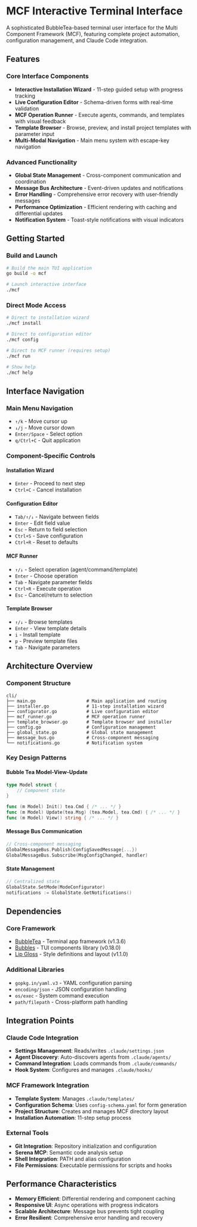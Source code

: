 # MCF Interactive Terminal Interface

A sophisticated BubbleTea-based terminal user interface for the Multi Component Framework (MCF), featuring complete project automation, configuration management, and Claude Code integration.

## Features

### **Core Interface Components**

- **Interactive Installation Wizard** - 11-step guided setup with progress tracking
- **Live Configuration Editor** - Schema-driven forms with real-time validation
- **MCF Operation Runner** - Execute agents, commands, and templates with visual feedback
- **Template Browser** - Browse, preview, and install project templates with parameter input
- **Multi-Modal Navigation** - Main menu system with escape-key navigation

### **Advanced Functionality**

- **Global State Management** - Cross-component communication and coordination
- **Message Bus Architecture** - Event-driven updates and notifications
- **Error Handling** - Comprehensive error recovery with user-friendly messages
- **Performance Optimization** - Efficient rendering with caching and differential updates
- **Notification System** - Toast-style notifications with visual indicators

## Getting Started

### **Build and Launch**

```bash
# Build the main TUI application
go build -o mcf

# Launch interactive interface
./mcf
```

### **Direct Mode Access**

```bash
# Direct to installation wizard
./mcf install

# Direct to configuration editor
./mcf config

# Direct to MCF runner (requires setup)
./mcf run

# Show help
./mcf help
```

## Interface Navigation

### **Main Menu Navigation**

- `↑/k` - Move cursor up
- `↓/j` - Move cursor down
- `Enter/Space` - Select option
- `q/Ctrl+C` - Quit application

### **Component-Specific Controls**

#### **Installation Wizard**

- `Enter` - Proceed to next step
- `Ctrl+C` - Cancel installation

#### **Configuration Editor**

- `Tab/↑/↓` - Navigate between fields
- `Enter` - Edit field value
- `Esc` - Return to field selection
- `Ctrl+S` - Save configuration
- `Ctrl+R` - Reset to defaults

#### **MCF Runner**

- `↑/↓` - Select operation (agent/command/template)
- `Enter` - Choose operation
- `Tab` - Navigate parameter fields
- `Ctrl+R` - Execute operation
- `Esc` - Cancel/return to selection

#### **Template Browser**

- `↑/↓` - Browse templates
- `Enter` - View template details
- `i` - Install template
- `p` - Preview template files
- `Tab` - Navigate parameters

## Architecture Overview

### **Component Structure**

```
cli/
├── main.go                   # Main application and routing
├── installer.go              # 11-step installation wizard
├── configurator.go           # Live configuration editor
├── mcf_runner.go             # MCF operation runner
├── template_browser.go       # Template browser and installer
├── config.go                 # Configuration management
├── global_state.go           # Global state management
├── message_bus.go            # Cross-component messaging
└── notifications.go          # Notification system
```

### **Key Design Patterns**

#### **Bubble Tea Model-View-Update**

```go
type Model struct {
    // Component state
}

func (m Model) Init() tea.Cmd { /* ... */ }
func (m Model) Update(tea.Msg) (tea.Model, tea.Cmd) { /* ... */ }
func (m Model) View() string { /* ... */ }
```

#### **Message Bus Communication**

```go
// Cross-component messaging
GlobalMessageBus.Publish(ConfigSavedMessage{...})
GlobalMessageBus.Subscribe(MsgConfigChanged, handler)
```

#### **State Management**

```go
// Centralized state
GlobalState.SetMode(ModeConfigurator)
notifications := GlobalState.GetNotifications()
```

## Dependencies

### **Core Framework**

- [BubbleTea](https://github.com/charmbracelet/bubbletea) - Terminal app framework (v1.3.6)
- [Bubbles](https://github.com/charmbracelet/bubbles) - TUI components library (v0.18.0)
- [Lip Gloss](https://github.com/charmbracelet/lipgloss) - Style definitions and layout (v1.1.0)

### **Additional Libraries**

- `gopkg.in/yaml.v3` - YAML configuration parsing
- `encoding/json` - JSON configuration handling
- `os/exec` - System command execution
- `path/filepath` - Cross-platform path handling

## Integration Points

### **Claude Code Integration**

- **Settings Management**: Reads/writes `.claude/settings.json`
- **Agent Discovery**: Auto-discovers agents from `.claude/agents/`
- **Command Integration**: Loads commands from `.claude/commands/`
- **Hook System**: Configures and manages `.claude/hooks/`

### **MCF Framework Integration**

- **Template System**: Manages `.claude/templates/`
- **Configuration Schema**: Uses `config-schema.yaml` for form generation
- **Project Structure**: Creates and manages MCF directory layout
- **Installation Automation**: 11-step setup process

### **External Tools**

- **Git Integration**: Repository initialization and configuration
- **Serena MCP**: Semantic code analysis setup
- **Shell Integration**: PATH and alias configuration
- **File Permissions**: Executable permissions for scripts and hooks

## Performance Characteristics

- **Memory Efficient**: Differential rendering and component caching
- **Responsive UI**: Async operations with progress indicators
- **Scalable Architecture**: Message bus prevents tight coupling
- **Error Resilient**: Comprehensive error handling and recovery

